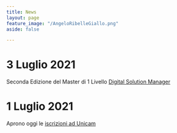 ```yaml
---
title: News
layout: page
feature_image: "/AngeloRibelleGiallo.png"
aside: false

---
```


# 3 Luglio 2021 <br>
Seconda Edizione del Master di 1 Livello [Digital Solution Manager](https://digitalsolutionsmanager.unicam.it/index.html)


# 1 Luglio 2021 <br>
Aprono oggi le [iscrizioni ad Unicam](http://www.unicam.it/pressroom/notizie/aperte-le-iscrizioni-ad-unicam-lanno-accademico-2021-22)



